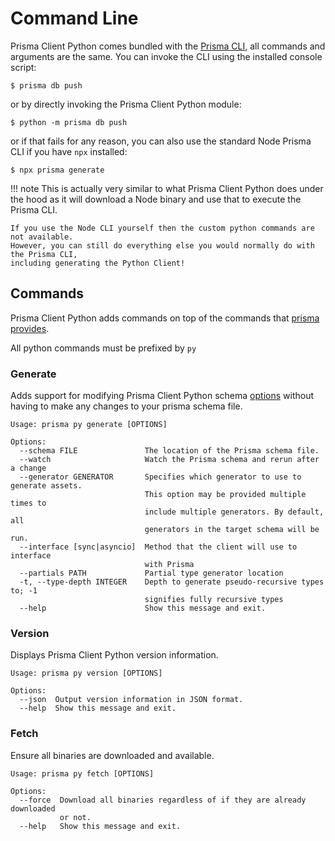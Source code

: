 # Command Line

<!-- TODO: this page should be more expansive -->

Prisma Client Python comes bundled with the [Prisma CLI](https://www.prisma.io/docs/reference/api-reference/command-reference), all commands and arguments are the same. You can invoke the CLI using the installed console script:

```
$ prisma db push
```

or by directly invoking the Prisma Client Python module:

```
$ python -m prisma db push
```

or if that fails for any reason, you can also use the standard Node Prisma CLI if you have `npx` installed:

```
$ npx prisma generate
```

!!! note
This is actually very similar to what Prisma Client Python does under the hood as it will download a Node binary and use that to execute the Prisma CLI.

    If you use the Node CLI yourself then the custom python commands are not available.
    However, you can still do everything else you would normally do with the Prisma CLI,
    including generating the Python Client!

## Commands

Prisma Client Python adds commands on top of the commands that [prisma provides](https://www.prisma.io/docs/reference/api-reference/command-reference).

All python commands must be prefixed by `py`

### Generate

Adds support for modifying Prisma Client Python schema [options](config.md) without having to make any changes to your prisma schema file.

```
Usage: prisma py generate [OPTIONS]

Options:
  --schema FILE               The location of the Prisma schema file.
  --watch                     Watch the Prisma schema and rerun after a change
  --generator GENERATOR       Specifies which generator to use to generate assets.
                              This option may be provided multiple times to
                              include multiple generators. By default, all
                              generators in the target schema will be run.
  --interface [sync|asyncio]  Method that the client will use to interface
                              with Prisma
  --partials PATH             Partial type generator location
  -t, --type-depth INTEGER    Depth to generate pseudo-recursive types to; -1
                              signifies fully recursive types
  --help                      Show this message and exit.
```

### Version

Displays Prisma Client Python version information.

```
Usage: prisma py version [OPTIONS]

Options:
  --json  Output version information in JSON format.
  --help  Show this message and exit.
```

### Fetch

Ensure all binaries are downloaded and available.

```
Usage: prisma py fetch [OPTIONS]

Options:
  --force  Download all binaries regardless of if they are already downloaded
           or not.
  --help   Show this message and exit.
```
